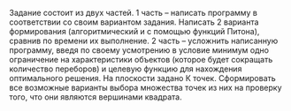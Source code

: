 Задание состоит из двух частей. 
1 часть – написать программу в соответствии со своим вариантом задания. Написать 2 варианта формирования (алгоритмический и с помощью функций Питона), сравнив по времени их выполнение.
2 часть – усложнить написанную программу, введя по своему усмотрению в условие минимум одно ограничение на характеристики объектов (которое будет сокращать количество переборов)  и целевую функцию для нахождения оптимального  решения.
На плоскости задано К точек. Сформировать все возможные варианты выбора множества точек из них на проверку того, что они являются вершинами квадрата.
